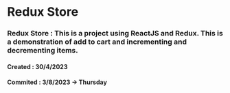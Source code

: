 # Redux Store


### Redux Store : This is a project using ReactJS and Redux. This is a demonstration of add to cart and incrementing and decrementing items.


#### Created : 30/4/2023
#### Commited : 3/8/2023 -> Thursday